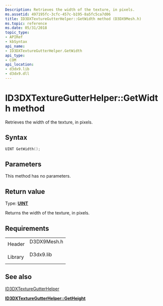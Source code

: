 ```yaml
---
Description: Retrieves the width of the texture, in pixels.
ms.assetid: 497195fc-3cfc-457c-b195-8a5fc5ca7d06
title: ID3DXTextureGutterHelper::GetWidth method (D3DX9Mesh.h)
ms.topic: reference
ms.date: 05/31/2018
topic_type: 
- APIRef
- kbSyntax
api_name: 
- ID3DXTextureGutterHelper.GetWidth
api_type: 
- COM
api_location: 
- d3dx9.lib
- d3dx9.dll
---
```


# ID3DXTextureGutterHelper::GetWidth method

Retrieves the width of the texture, in pixels.

## Syntax


```C++
UINT GetWidth();
```



## Parameters

This method has no parameters.

## Return value

Type: **[**UINT**](../winprog/windows-data-types.md)**

Returns the width of the texture, in pixels.

## Requirements



|                    |                                                                                        |
|--------------------|----------------------------------------------------------------------------------------|
| Header<br/>  | <dl> <dt>D3DX9Mesh.h</dt> </dl> |
| Library<br/> | <dl> <dt>D3dx9.lib</dt> </dl>   |



## See also

<dl> <dt>

[ID3DXTextureGutterHelper](id3dxtexturegutterhelper.md)
</dt> <dt>

[**ID3DXTextureGutterHelper::GetHeight**](id3dxtexturegutterhelper--getheight.md)
</dt> </dl>

 

 